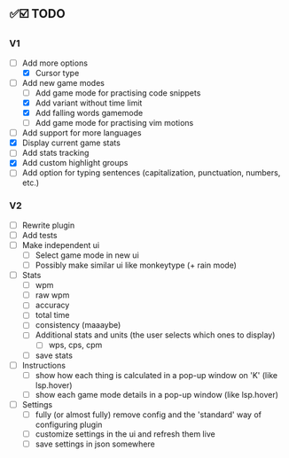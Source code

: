 ## ✅☑️ TODO

### V1

-   [ ] Add more options
    -   [x] Cursor type
-   [ ] Add new game modes
    -   [ ] Add game mode for practising code snippets
    -   [x] Add variant without time limit
    -   [x] Add falling words gamemode
    -   [ ] Add game mode for practising vim motions
-   [ ] Add support for more languages
-   [x] Display current game stats
-   [ ] Add stats tracking
-   [x] Add custom highlight groups
-   [ ] Add option for typing sentences (capitalization, punctuation, numbers, etc.)

### V2

-   [ ] Rewrite plugin
-   [ ] Add tests
-   [ ] Make independent ui
    -   [ ] Select game mode in new ui
    -   [ ] Possibly make similar ui like monkeytype (+ rain mode)
-   [ ] Stats
    -   [ ] wpm
    -   [ ] raw wpm
    -   [ ] accuracy
    -   [ ] total time
    -   [ ] consistency (maaaybe)
    -   [ ] Additional stats and units (the user selects which ones to display)
        -   [ ] wps, cps, cpm
    -   [ ] save stats
-   [ ] Instructions
    -   [ ] show how each thing is calculated in a pop-up window on 'K' (like lsp.hover)
    -   [ ] show each game mode details in a pop-up window (like lsp.hover)
-   [ ] Settings
    -   [ ] fully (or almost fully) remove config and the 'standard' way of configuring plugin
    -   [ ] customize settings in the ui and refresh them live
    -   [ ] save settings in json somewhere
